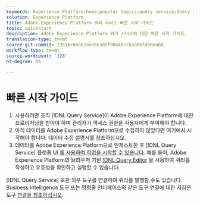 ```yaml
---
keywords: Experience Platform;home;popular topics;query service;Query service;query
solution: Experience Platform
title: Adobe Experience Platform 쿼리 서비스 빠른 시작 가이드
topic: quickstart
description: Adobe Experience Platform 쿼리 서비스에 대한 빠른 시작 가이드.
translation-type: tm+mt
source-git-commit: 23516c66a67ae5663dcf90a40ccba98bfd266ab0
workflow-type: tm+mt
source-wordcount: '128'
ht-degree: 0%

---
```



# 빠른 시작 가이드

1. 사용하려면 조직 [!DNL Query Service]이 Adobe Experience Platform에 대한 프로비저닝을 받아야 하며 관리자가 액세스 권한을 사용자에게 부여해야 합니다.
2. 아직 데이터를 Adobe Experience Platform으로 수집하지 않았다면 여기에서 시작해야 합니다. 데이터 수집 설명서를 참조하십시오.
3. 데이터를 Adobe Experience Platform으로 인제스트한 후 [!DNL Query Service] 플랫폼 UI [를 사용하여 작업을 시작할 수 있습니다](ui/overview.md). 예를 들어, Adobe Experience Platform의 브라우저 기반 [!DNL Query Editor](ui/user-guide.md) 을 사용하여 쿼리를 작성하고 유효성을 확인하고 실행할 수 있습니다.


[!DNL Query Service] 또한 외부 도구를 연결하여 쿼리를 발행할 수도 있습니다. Business Intelligence 도구 또는 명령줄 인터페이스와 같은 도구 연결에 대한 지침은 도구 [연결을 참조하십시오](clients/overview.md).

